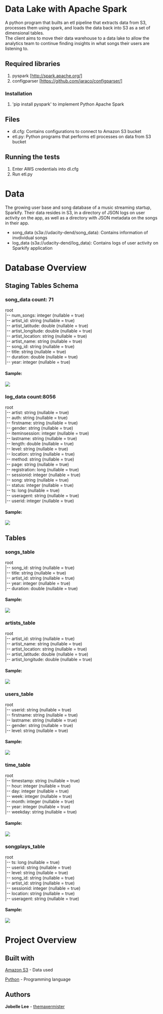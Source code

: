# Data Lake with Apache Spark

A python program that builts an etl pipeline that extracts data from S3, processes them using spark, and loads the data back into S3 as a set of dimensional tables. \
The client aims to move their data warehouse to a data lake to allow the analytics team to continue finding insights in what songs their users are listening to.

## Required libraries

1. pyspark [http://spark.apache.org/]
2. configparser [https://github.com/jaraco/configparser/]

### Installation

1. 'pip install pyspark' to implement Python Apache Spark

## Files

- dl.cfg: Contains configurations to connect to Amazon S3 bucket
- etl.py: Python programs that performs etl processes on data from S3 bucket

## Running the tests

1. Enter AWS credentials into dl.cfg
2. Run etl.py

# Data

The growing user base and song database of a music streaming startup, Sparkify. Their data resides in S3, in a directory of JSON logs on user activity on the app, as well as a directory with JSON metadata on the songs in their app.

- song_data (s3a://udacity-dend/song_data): Contains information of invdividual songs
- log_data (s3a://udacity-dend/log_data): Contains logs of user activity on Sparkify application

# Database Overview

## Staging Tables Schema

### song_data                         count: 71

root \
 |-- num_songs: integer (nullable = true) \
 |-- artist_id: string (nullable = true) \
 |-- artist_latitude: double (nullable = true) \
 |-- artist_longitude: double (nullable = true) \
 |-- artist_location: string (nullable = true) \
 |-- artist_name: string (nullable = true) \
 |-- song_id: string (nullable = true) \
 |-- title: string (nullable = true) \
 |-- duration: double (nullable = true) \
 |-- year: integer (nullable = true)

#### Sample:

<img src="images/song_data.png"/>

### log_data                        count:8056

root \
 |-- artist: string (nullable = true) \
 |-- auth: string (nullable = true) \
 |-- firstname: string (nullable = true) \
 |-- gender: string (nullable = true) \
 |-- iteminsession: integer (nullable = true) \
 |-- lastname: string (nullable = true) \
 |-- length: double (nullable = true) \
 |-- level: string (nullable = true) \
 |-- location: string (nullable = true) \
 |-- method: string (nullable = true) \
 |-- page: string (nullable = true) \
 |-- registration: long (nullable = true) \
 |-- sessionid: integer (nullable = true) \
 |-- song: string (nullable = true) \
 |-- status: integer (nullable = true) \
 |-- ts: long (nullable = true) \
 |-- useragent: string (nullable = true) \
 |-- userid: integer (nullable = true)

#### Sample:

<img src="images/log_data.png"/>

## Tables

### songs_table

root \
 |-- song_id: string (nullable = true) \
 |-- title: string (nullable = true) \
 |-- artist_id: string (nullable = true) \
 |-- year: integer (nullable = true) \
 |-- duration: double (nullable = true)

#### Sample:

<img src="images/songs_table.png"/>

### artists_table

root \
 |-- artist_id: string (nullable = true) \
 |-- artist_name: string (nullable = true) \
 |-- artist_location: string (nullable = true) \
 |-- artist_latitude: double (nullable = true) \
 |-- artist_longitude: double (nullable = true)

#### Sample:

<img src="images/artists_table.png"/>

### users_table

root \
 |-- userid: string (nullable = true) \
 |-- firstname: string (nullable = true) \
 |-- lastname: string (nullable = true) \
 |-- gender: string (nullable = true) \
 |-- level: string (nullable = true)

#### Sample:

<img src="images/users_table.png"/>

### time_table

root \
 |-- timestamp: string (nullable = true) \
 |-- hour: integer (nullable = true) \
 |-- day: integer (nullable = true) \
 |-- week: integer (nullable = true) \
 |-- month: integer (nullable = true) \
 |-- year: integer (nullable = true) \
 |-- weekday: string (nullable = true)

#### Sample:

<img src="images/time_table.png"/>

### songplays_table

root \
 |-- ts: long (nullable = true) \
 |-- userid: string (nullable = true) \
 |-- level: string (nullable = true) \
 |-- song_id: string (nullable = true) \
 |-- artist_id: string (nullable = true) \
 |-- sessionid: integer (nullable = true) \
 |-- location: string (nullable = true) \
 |-- useragent: string (nullable = true)
 
#### Sample:

<img src="images/songplays_table.png"/>

# Project Overview

## Built with

[Amazon S3](https://aws.amazon.com/S3/) - Data used

[Python](https://www.python.org/) - Programming language

## Authors

**Jobelle Lee** - [themaxermister](https://github.com/themaxermister/data-warehouse)
